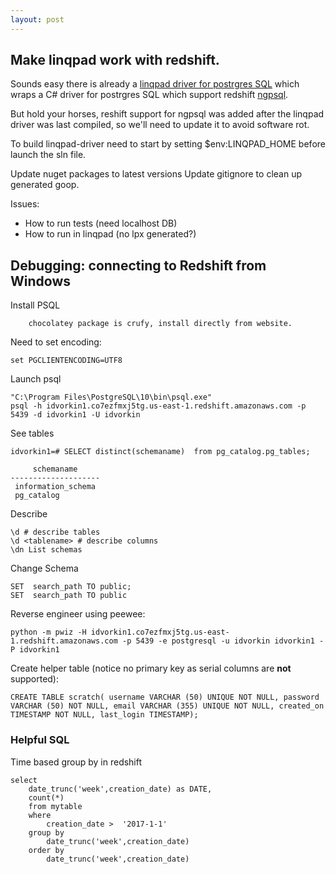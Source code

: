 ```yaml
---
layout: post
---
```


## Make linqpad work with redshift.

Sounds easy there is already a [linqpad driver for postrgres SQL](https://github.com/fknx/linqpad-postgresql-driver) which wraps a C# driver for postrgres SQL which support redshift [ngpsql](https://blog.rthand.com/post/2016/09/19/linqpad-llblgenpro-and-npgsql.aspx).

But hold your horses, reshift support for ngpsql was added after the linqpad driver was last compiled, so we'll need to update it to avoid software rot.

To build linqpad-driver need to start by setting \$env:LINQPAD_HOME before launch the sln file.

Update nuget packages to latest versions
Update gitignore to clean up generated goop.

Issues:

- How to run tests (need localhost DB)
- How to run in linqpad (no lpx generated?)

## Debugging: connecting to Redshift from Windows

Install PSQL

```
    chocolatey package is crufy, install directly from website.

```

Need to set encoding:

```
set PGCLIENTENCODING=UTF8
```

Launch psql

```
"C:\Program Files\PostgreSQL\10\bin\psql.exe"
psql -h idvorkin1.co7ezfmxj5tg.us-east-1.redshift.amazonaws.com -p 5439 -d idvorkin1 -U idvorkin
```

See tables

```
idvorkin1=# SELECT distinct(schemaname)  from pg_catalog.pg_tables;

     schemaname
--------------------
 information_schema
 pg_catalog
```

Describe

```
\d # describe tables
\d <tablename> # describe columns
\dn List schemas
```

Change Schema

```
SET  search_path TO public;
SET  search_path TO public
```

Reverse engineer using peewee:

```
python -m pwiz -H idvorkin1.co7ezfmxj5tg.us-east-1.redshift.amazonaws.com -p 5439 -e postgresql -u idvorkin idvorkin1 -P idvorkin1
```

Create helper table (notice no primary key as serial columns are **not** supported):

```
CREATE TABLE scratch( username VARCHAR (50) UNIQUE NOT NULL, password VARCHAR (50) NOT NULL, email VARCHAR (355) UNIQUE NOT NULL, created_on TIMESTAMP NOT NULL, last_login TIMESTAMP);
```

### Helpful SQL

Time based group by in redshift

    select
        date_trunc('week',creation_date) as DATE,
        count(*)
        from mytable
        where
            creation_date >  '2017-1-1'
        group by
            date_trunc('week',creation_date)
        order by
            date_trunc('week',creation_date)
